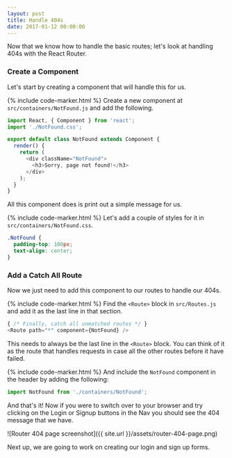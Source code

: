 ```yaml
---
layout: post
title: Handle 404s
date: 2017-01-12 00:00:00
---
```


Now that we know how to handle the basic routes; let's look at handling 404s with the React Router.

### Create a Component

Let's start by creating a component that will handle this for us.

{% include code-marker.html %} Create a new component at `src/containers/NotFound.js` and add the following.

``` javascript
import React, { Component } from 'react';
import './NotFound.css';

export default class NotFound extends Component {
  render() {
    return (
      <div className="NotFound">
        <h3>Sorry, page not found!</h3>
      </div>
    );
  }
}
```

All this component does is print out a simple message for us.

{% include code-marker.html %} Let's add a couple of styles for it in `src/containers/NotFound.css`.

``` css
.NotFound {
  padding-top: 100px;
  text-align: center;
}
```

### Add a Catch All Route

Now we just need to add this component to our routes to handle our 404s.

{% include code-marker.html %} Find the `<Route>` block in `src/Routes.js` and add it as the last line in that section.

``` javascript
{ /* Finally, catch all unmatched routes */ }
<Route path="*" component={NotFound} />
```

This needs to always be the last line in the `<Route>` block. You can think of it as the route that handles requests in case all the other routes before it have failed.

{% include code-marker.html %} And include the `NotFound` component in the header by adding the following:

``` javascript
import NotFound from './containers/NotFound';
```

And that's it! Now if you were to switch over to your browser and try clicking on the Login or Signup buttons in the Nav you should see the 404 message that we have.

![Router 404 page screenshot]({{ site.url }}/assets/router-404-page.png)

Next up, we are going to work on creating our login and sign up forms.
